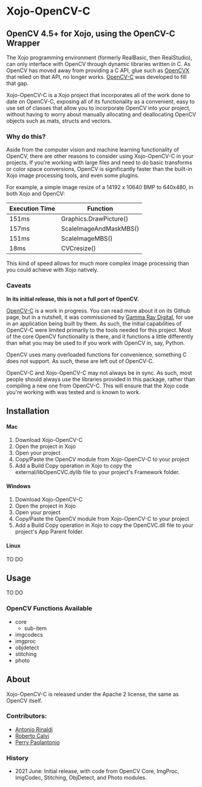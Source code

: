 # Xojo-OpenCV-C

## OpenCV 4.5+ for Xojo, using the OpenCV-C Wrapper

The Xojo programming environment (formerly RealBasic, then RealStudio), can only interface with OpenCV through dynamic libraries written in C. As OpenCV has moved away from providing a C API, glue such as [OpenCVX](https://github.com/sonots/opencvx) that relied on that API, no longer works. [OpenCV-C](https://github.com/friolator/OpenCV-C) was developed to fill that gap. 

Xojo-OpenCV-C is a Xojo project that incorporates all of the work done to date on OpenCV-C, exposing all of its functionality as a convenient, easy to use set of classes that allow you to incorporate OpenCV into your project, without having to worry about manually allocating and deallocating OpenCV objects such as mats, structs and vectors.

### Why do this? 
Aside from the computer vision and machine learning functionality of OpenCV, there are other reasons to consider using Xojo-OpenCV-C in your projects. If you're working with large files and need to do basic transforms or color space conversions, OpenCV is significantly faster than the built-in Xojo image processing tools, and even some plugins. 

For example, a simple image resize of a 14192 x 10640 BMP to 640x480, in both Xojo and OpenCV:

Execution Time| Function
------ | -------------
151ms  | Graphics.DrawPicture()
157ms  | ScaleImageAndMaskMBS()
151ms  | ScaleImageMBS()
18ms   | CVCresize()

This kind of speed allows for much more complex image processing than you could achieve with Xojo natively. 

### Caveats
**In its initial release, this is not a full port of OpenCV.**

[OpenCV-C](https://github.com/friolator/OpenCV-C) is a work in progress. You can read more about it on its Github page, but in a nutshell, it was commissioned by [Gamma Ray Digital](https://www.gammaraydigital.com), for use in an application being built by them. As such, the initial capabilities of OpenCV-C were limited primarily to the tools needed for this project. Most of the core OpenCV functionality is there, and it functions a little differently than what you may be used to if you work with OpenCV in, say, Python. 

OpenCV uses many overloaded functions for convenience, something C does not support. As such, these are left out of OpenCV-C.

OpenCV-C and Xojo-OpenCV-C may not always be in sync. As such, most people should always use the libraries provided in this package, rather than compiling a new one from OpenCV-C. This will ensure that the Xojo code you're working with was tested and is known to work. 


## Installation

#### Mac
1. Download Xojo-OpenCV-C
2. Open the project in Xojo
3. Open your project
4. Copy/Paste the OpenCV module from Xojo-OpenCV-C to your project
5. Add a Build Copy operation in Xojo to copy the external/libOpenCVC.dylib file to your project's Framework folder.

#### Windows
1. Download Xojo-OpenCV-C
3. Open the project in Xojo
4. Open your project
5. Copy/Paste the OpenCV module from Xojo-OpenCV-C to your project
6. Add a Build Copy operation in Xojo to copy the OpenCVC.dll file to your project's App Parent folder. 

#### Linux
TO DO



## Usage
TO DO
### OpenCV Functions Available
* core
  * sub-item
* imgcodecs
* imgproc
* objdetect
* stitching
* photo



## About
Xojo-OpenCV-C is released under the Apache 2 license, the same as OpenCV itself.


### Contributors:
* [Antonio Rinaldi](https://github.com/Falcomedia)
* [Roberto Calvi](https://github.com/robertocalvi)
* [Perry Paolantonio](https://github.com/friolator)

### History
* 2021 June: Initial release, with code from OpenCV Core, ImgProc, ImgCodec, Stitching, ObjDetect, and Photo modules. 

